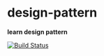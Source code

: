 # design-pattern
**learn design pattern**

[![Build Status](https://travis-ci.com/qinkai176/design-pattern.svg?branch=master)](https://travis-ci.com/qinkai176/design-pattern)

